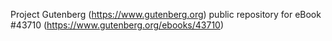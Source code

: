 Project Gutenberg (https://www.gutenberg.org) public repository for eBook #43710 (https://www.gutenberg.org/ebooks/43710)

